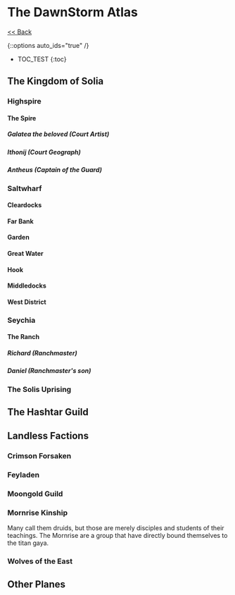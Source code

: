 # The DawnStorm Atlas

[<< Back](../)

{::options auto_ids="true" /}

- TOC_TEST
{:toc}

## The Kingdom of Solia

### Highspire

#### The Spire

##### Galatea the beloved (Court Artist)

##### Ithonij (Court Geograph)

##### Antheus (Captain of the Guard)

### Saltwharf

#### Cleardocks

#### Far Bank

#### Garden

#### Great Water

#### Hook

#### Middledocks

#### West District

### Seychia

#### The Ranch

##### Richard (Ranchmaster)

##### Daniel (Ranchmaster's son)

### The Solis Uprising

## The Hashtar Guild

## Landless Factions

### Crimson Forsaken

### Feyladen

### Moongold Guild

### Mornrise Kinship

Many call them druids, but those are merely disciples and students of their teachings.
The Mornrise are a group that have directly bound themselves to the titan gaya.

### Wolves of the East

## Other Planes
